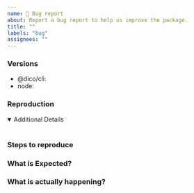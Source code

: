 ```yaml
---
name: 🚨 Bug report
about: Report a bug report to help us improve the package.
title: ""
labels: "bug"
assignees: ""
---
```


<!-- ❤ Thanks for your time to make this package better with your feedback ❤

**IMPORTANT** Before reporting a bug please make sure that you have read through the documentation:
- https://docs.dico.app

👍 A properly detailed bug report can save a LOT of time and help fixing issues as soon as possible.
-->

### Versions

- @dico/cli: <!-- ex: v0.1.0 -->
- node: <!-- ex: v12.14.0 -->

### Reproduction

<!-- Link to a minimal test case, without a reproduction, it is so hard to address problem :( -->

<details open>
<summary>Additional Details</summary>
<br>
<!-- Attaching `package.json`, dependencies, logs or code snippets would help to find the issue -->
</details>

### Steps to reproduce

### What is Expected?

### What is actually happening?
